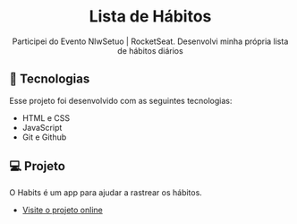 <h1 align="center"> Lista de Hábitos </h1>

<p align="center">
Participei do Evento NlwSetuo | RocketSeat. Desenvolvi minha própria lista de hábitos diários
<br/>
</p>

## 🚀 Tecnologias

Esse projeto foi desenvolvido com as seguintes tecnologias:

- HTML e CSS
- JavaScript
- Git e Github

## 💻 Projeto

O Habits é um app para ajudar a rastrear os hábitos.

- [Visite o projeto online](https://andreh-carioca.github.io/devlinks/)


